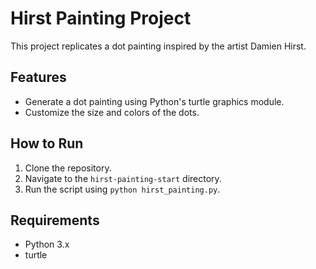 # Hirst Painting Project

This project replicates a dot painting inspired by the artist Damien Hirst.

## Features

- Generate a dot painting using Python's turtle graphics module.
- Customize the size and colors of the dots.

## How to Run

1. Clone the repository.
2. Navigate to the `hirst-painting-start` directory.
3. Run the script using `python hirst_painting.py`.

## Requirements

- Python 3.x
- turtle
